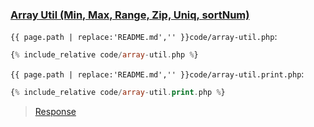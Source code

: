 ### [Array Util (Min, Max, Range, Zip, Uniq, sortNum)](code.zip)

`{{ page.path | replace:'README.md','' }}code/array-util.php`:

```php
{% include_relative code/array-util.php %}
```

`{{ page.path | replace:'README.md','' }}code/array-util.print.php`:

```php
{% include_relative code/array-util.print.php %}
```

> [Response](response/array-util.php)
